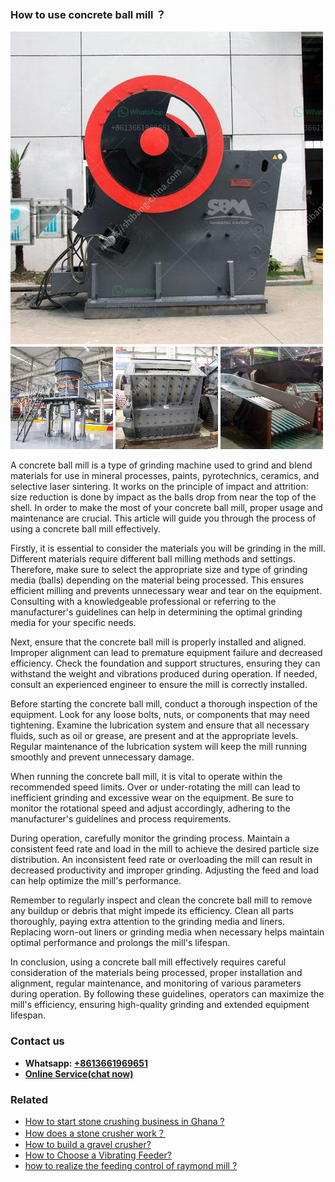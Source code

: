 <h3>How to use concrete ball mill ？</h3><img src='1701746041.jpg' alt=''><p>A concrete ball mill is a type of grinding machine used to grind and blend materials for use in mineral processes, paints, pyrotechnics, ceramics, and selective laser sintering. It works on the principle of impact and attrition: size reduction is done by impact as the balls drop from near the top of the shell. In order to make the most of your concrete ball mill, proper usage and maintenance are crucial. This article will guide you through the process of using a concrete ball mill effectively.</p><p>Firstly, it is essential to consider the materials you will be grinding in the mill. Different materials require different ball milling methods and settings. Therefore, make sure to select the appropriate size and type of grinding media (balls) depending on the material being processed. This ensures efficient milling and prevents unnecessary wear and tear on the equipment. Consulting with a knowledgeable professional or referring to the manufacturer's guidelines can help in determining the optimal grinding media for your specific needs.</p><p>Next, ensure that the concrete ball mill is properly installed and aligned. Improper alignment can lead to premature equipment failure and decreased efficiency. Check the foundation and support structures, ensuring they can withstand the weight and vibrations produced during operation. If needed, consult an experienced engineer to ensure the mill is correctly installed.</p><p>Before starting the concrete ball mill, conduct a thorough inspection of the equipment. Look for any loose bolts, nuts, or components that may need tightening. Examine the lubrication system and ensure that all necessary fluids, such as oil or grease, are present and at the appropriate levels. Regular maintenance of the lubrication system will keep the mill running smoothly and prevent unnecessary damage.</p><p>When running the concrete ball mill, it is vital to operate within the recommended speed limits. Over or under-rotating the mill can lead to inefficient grinding and excessive wear on the equipment. Be sure to monitor the rotational speed and adjust accordingly, adhering to the manufacturer's guidelines and process requirements.</p><p>During operation, carefully monitor the grinding process. Maintain a consistent feed rate and load in the mill to achieve the desired particle size distribution. An inconsistent feed rate or overloading the mill can result in decreased productivity and improper grinding. Adjusting the feed and load can help optimize the mill's performance.</p><p>Remember to regularly inspect and clean the concrete ball mill to remove any buildup or debris that might impede its efficiency. Clean all parts thoroughly, paying extra attention to the grinding media and liners. Replacing worn-out liners or grinding media when necessary helps maintain optimal performance and prolongs the mill's lifespan.</p><p>In conclusion, using a concrete ball mill effectively requires careful consideration of the materials being processed, proper installation and alignment, regular maintenance, and monitoring of various parameters during operation. By following these guidelines, operators can maximize the mill's efficiency, ensuring high-quality grinding and extended equipment lifespan.</p><h3>Contact us</h3><ul><li><strong>Whatsapp:&nbsp;<a href="https://wa.me/8613661969651">+8613661969651</a></strong></li><li><a href="https://swt.shibang-china.com/?git&amp;zhl&amp;How to use concrete ball mill ？"><strong>Online Service(chat now)</strong></a></li></ul><h3>Related</h3><ul><li><a href='How to start stone crushing business in Ghana .md'>How to start stone crushing business in Ghana ?</a></li><li><a href='How does a stone crusher work？.md'>How does a stone crusher work？</a></li><li><a href='How to build a gravel crusher.md'>How to build a gravel crusher?</a></li><li><a href='How to Choose a Vibrating Feeder.md'>How to Choose a Vibrating Feeder?</a></li><li><a href='how to realize the feeding control of raymond mill .md'>how to realize the feeding control of raymond mill ?</a></li></ul>